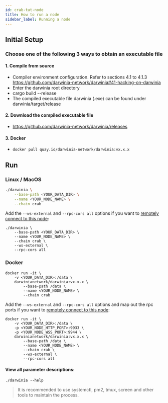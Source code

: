 ```yaml
---
id: crab-tut-node
title: How to run a node
sidebar_label: Running a node
---
```


## Initial Setup

### Choose one of the following 3 ways to obtain an executable file

#### 1. Compile from source

- Compiler environment configuration. Refer to sections 4.1 to 4.1.3 https://github.com/darwinia-network/darwinia#41-hacking-on-darwinia
- Enter the darwinia root directory
- cargo build --release
- The compiled executable file darwinia (.exe) can be found under darwinia/target/release

#### 2. Download the compiled executable file

- https://github.com/darwinia-network/darwinia/releases

#### 3. Docker

- `docker pull quay.io/darwinia-network/darwinia:vx.x.x`

## Run


### Linux / MacOS

```sh
./darwinia \
    --base-path <YOUR_DATA_DIR> \
    --name <YOUR_NODE_NAME> \
    --chain crab
```

Add the `--ws-external` and `--rpc-cors all` options if you want to [remotely connect to this node](https://wiki.polkadot.network/docs/en/maintain-wss):

```
./darwinia \
    --base-path <YOUR_DATA_DIR> \
    --name <YOUR_NODE_NAME> \
    --chain crab \
    --ws-external \
    --rpc-cors all
```

### Docker

```
docker run -it \
    -v <YOUR_DATA_DIR>:/data \
    darwinianetwork/darwinia:vx.x.x \
        --base-path /data \
        --name <YOUR_NODE_NAME> \
        --chain crab
```

Add the `--ws-external` and `--rpc-cors all` options and map out the rpc ports if you want to [remotely connect to this node](https://wiki.polkadot.network/docs/en/maintain-wss):


```
docker run -it \
    -v <YOUR_DATA_DIR>:/data \
    -p <YOUR_NODE_HTTP_PORT>:9933 \
    -p <YOUR_NODE_WSS_PORT>:9944 \
    darwinianetwork/darwinia:vx.x.x \
        --base-path /data \
        --name <YOUR_NODE_NAME> \
        --chain crab \
        --ws-external \
        --rpc-cors all
```
#### View all parameter descriptions:

```
./darwinia --help
```

> It is recommended to use systemctl, pm2, tmux, screen and other tools to maintain the process.

